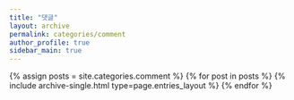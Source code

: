 ```yaml
---
title: "댓글"
layout: archive
permalink: categories/comment
author_profile: true
sidebar_main: true
---
```



{% assign posts = site.categories.comment %}
{% for post in posts %} {% include archive-single.html type=page.entries_layout %} {% endfor %}